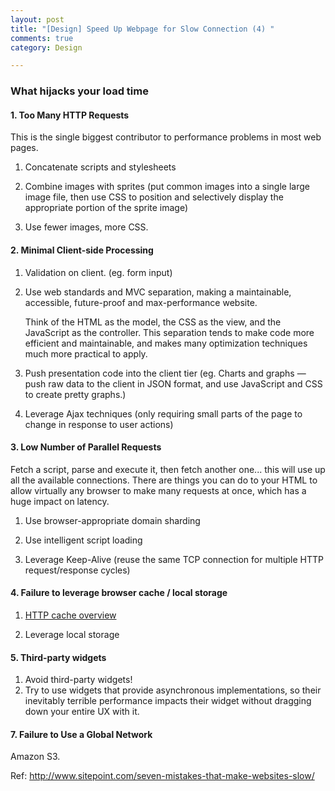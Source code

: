 ```yaml
---
layout: post
title: "[Design] Speed Up Webpage for Slow Connection (4) "
comments: true
category: Design

---
```


### What hijacks your load time

#### 1. Too Many HTTP Requests

This is the single biggest contributor to performance problems in most web pages. 

1. Concatenate scripts and stylesheets

1. Combine images with sprites (put common images into a single large image file, then use CSS to position and selectively display the appropriate portion of the sprite image)

1. Use fewer images, more CSS. 

#### 2. Minimal Client-side Processing

1. Validation on client. (eg. form input)

1. Use web standards and MVC separation, making a maintainable, accessible, future-proof and max-performance website. 

    Think of the HTML as the model, the CSS as the view, and the JavaScript as the controller. This separation tends to make code more efficient and maintainable, and makes many optimization techniques much more practical to apply.

1. Push presentation code into the client tier (eg. Charts and graphs — push raw data to the client in JSON format, and use JavaScript and CSS to create pretty graphs.)

1. Leverage Ajax techniques (only requiring small parts of the page to change in response to user actions)

#### 3. Low Number of Parallel Requests

Fetch a script, parse and execute it, then fetch another one... this will use up all the available connections. There are things you can do to your HTML to allow virtually any browser to make many requests at once, which has a huge impact on latency.

1. Use browser-appropriate domain sharding

1. Use intelligent script loading

1. Leverage Keep-Alive (reuse the same TCP connection for multiple HTTP request/response cycles)

#### 4. Failure to leverage browser cache / local storage

1. [HTTP cache overview](http://www.mnot.net/cache_docs/)

1. Leverage local storage

#### 5. Third-party widgets

1. Avoid third-party widgets!
1. Try to use widgets that provide asynchronous implementations, so their inevitably terrible performance impacts their widget without dragging down your entire UX with it.

#### 7. Failure to Use a Global Network

Amazon S3. 

Ref: http://www.sitepoint.com/seven-mistakes-that-make-websites-slow/
